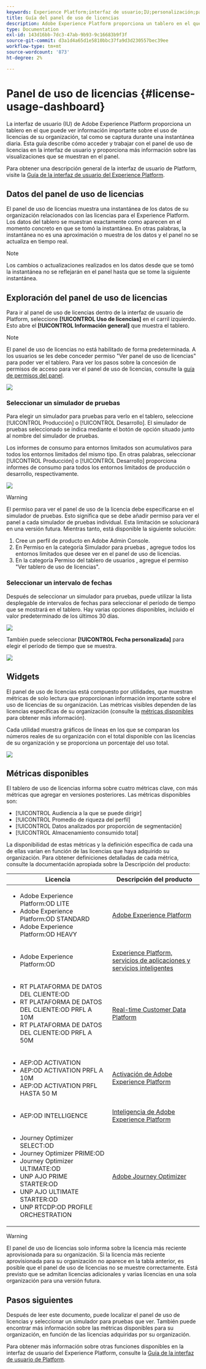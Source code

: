 ```yaml
---
keywords: Experience Platform;interfaz de usuario;IU;personalización;panel de uso de licencias;panel;uso de licencias;derecho;consumo
title: Guía del panel de uso de licencias
description: Adobe Experience Platform proporciona un tablero en el que puede ver información importante sobre el uso de licencias de su organización.
type: Documentation
exl-id: 143d16bb-7dc3-47ab-9b93-9c16683b9f3f
source-git-commit: d3a1d4a65d1e5810bbc37fa9d3d230557bec39ee
workflow-type: tm+mt
source-wordcount: '873'
ht-degree: 2%

---
```


# Panel de uso de licencias {#license-usage-dashboard}

La interfaz de usuario (IU) de Adobe Experience Platform proporciona un tablero en el que puede ver información importante sobre el uso de licencias de su organización, tal como se captura durante una instantánea diaria. Esta guía describe cómo acceder y trabajar con el panel de uso de licencias en la interfaz de usuario y proporciona más información sobre las visualizaciones que se muestran en el panel.

Para obtener una descripción general de la interfaz de usuario de Platform, visite la [Guía de la interfaz de usuario del Experience Platform](../../landing/ui-guide.md).

## Datos del panel de uso de licencias

El panel de uso de licencias muestra una instantánea de los datos de su organización relacionados con las licencias para el Experience Platform. Los datos del tablero se muestran exactamente como aparecen en el momento concreto en que se tomó la instantánea. En otras palabras, la instantánea no es una aproximación o muestra de los datos y el panel no se actualiza en tiempo real.

>[!NOTE]
>
>Los cambios o actualizaciones realizados en los datos desde que se tomó la instantánea no se reflejarán en el panel hasta que se tome la siguiente instantánea.

## Exploración del panel de uso de licencias

Para ir al panel de uso de licencias dentro de la interfaz de usuario de Platform, seleccione **[!UICONTROL Uso de licencias]** en el carril izquierdo. Esto abre el **[!UICONTROL Información general]** que muestra el tablero.

>[!NOTE]
>
>El panel de uso de licencias no está habilitado de forma predeterminada. A los usuarios se les debe conceder permiso &quot;Ver panel de uso de licencias&quot; para poder ver el tablero. Para ver los pasos sobre la concesión de permisos de acceso para ver el panel de uso de licencias, consulte la [guía de permisos del panel](../permissions.md).

![](../images/license-usage/dashboard-overview.png)

### Seleccionar un simulador de pruebas

Para elegir un simulador para pruebas para verlo en el tablero, seleccione [!UICONTROL Producción] o [!UICONTROL Desarrollo]. El simulador de pruebas seleccionado se indica mediante el botón de opción situado junto al nombre del simulador de pruebas.

Los informes de consumo para entornos limitados son acumulativos para todos los entornos limitados del mismo tipo. En otras palabras, seleccionar [!UICONTROL Producción] o [!UICONTROL Desarrollo] proporciona informes de consumo para todos los entornos limitados de producción o desarrollo, respectivamente.

![](../images/license-usage/select-sandbox.png)

>[!WARNING]
>
>El permiso para ver el panel de uso de la licencia debe especificarse en el simulador de pruebas. Esto significa que se debe añadir permiso para ver el panel a cada simulador de pruebas individual. Esta limitación se solucionará en una versión futura. Mientras tanto, está disponible la siguiente solución:
>
>1. Cree un perfil de producto en Adobe Admin Console.
>2. En Permiso en la categoría Simulador para pruebas , agregue todos los entornos limitados que desee ver en el panel de uso de licencias.
>3. En la categoría Permiso del tablero de usuarios , agregue el permiso &quot;Ver tablero de uso de licencias&quot;.


### Seleccionar un intervalo de fechas

Después de seleccionar un simulador para pruebas, puede utilizar la lista desplegable de intervalos de fechas para seleccionar el período de tiempo que se mostrará en el tablero. Hay varias opciones disponibles, incluido el valor predeterminado de los últimos 30 días.

![](../images/license-usage/select-date-range.png)

También puede seleccionar **[!UICONTROL Fecha personalizada]** para elegir el período de tiempo que se muestra.

![](../images/license-usage/select-custom-date.png)

## Widgets

El panel de uso de licencias está compuesto por utilidades, que muestran métricas de solo lectura que proporcionan información importante sobre el uso de licencias de su organización. Las métricas visibles dependen de las licencias específicas de su organización (consulte la [métricas disponibles](#available-metrics) para obtener más información).

Cada utilidad muestra gráficos de líneas en los que se comparan los números reales de su organización con el total disponible con las licencias de su organización y se proporciona un porcentaje del uso total.

![](../images/license-usage/widgets.png)

## Métricas disponibles

El tablero de uso de licencias informa sobre cuatro métricas clave, con más métricas que agregar en versiones posteriores. Las métricas disponibles son:

* [!UICONTROL Audiencia a la que se puede dirigir]
* [!UICONTROL Promedio de riqueza del perfil]
* [!UICONTROL Datos analizados por proporción de segmentación]
* [!UICONTROL Almacenamiento consumido total]

La disponibilidad de estas métricas y la definición específica de cada una de ellas varían en función de las licencias que haya adquirido su organización. Para obtener definiciones detalladas de cada métrica, consulte la documentación apropiada sobre la Descripción del producto:

| Licencia | Descripción del producto |
|---|---|
| <ul><li>Adobe Experience Platform:OD LITE</li><li>Adobe Experience Platform:OD STANDARD</li><li>Adobe Experience Platform:OD HEAVY</li></ul> | [Adobe Experience Platform](https://helpx.adobe.com/legal/product-descriptions/adobe-experience-platform.html) |
| <ul><li>Adobe Experience Platform:OD</li></ul> | [Experience Platform, servicios de aplicaciones y servicios inteligentes](https://helpx.adobe.com/legal/product-descriptions/exp-platform-app-svcs.html) |
| <ul><li>RT PLATAFORMA DE DATOS DEL CLIENTE:OD</li><li>RT PLATAFORMA DE DATOS DEL CLIENTE:OD PRFL A 10M</li><li>RT PLATAFORMA DE DATOS DEL CLIENTE:OD PRFL A 50M</li></ul> | [Real-time Customer Data Platform](https://helpx.adobe.com/legal/product-descriptions/real-time-customer-data-platform.html) |
| <ul><li>AEP:OD ACTIVATION</li><li>AEP:OD ACTIVATION PRFL A 10M</li><li>AEP:OD ACTIVATION PRFL HASTA 50 M</li></ul> | [Activación de Adobe Experience Platform](https://helpx.adobe.com/legal/product-descriptions/adobe-experience-platform0.html) |
| <ul><li>AEP:OD INTELLIGENCE</li></ul> | [Inteligencia de Adobe Experience Platform](https://helpx.adobe.com/legal/product-descriptions/adobe-experience-platform-intelligence---product-description.html) |
| <ul><li>Journey Optimizer SELECT:OD</li><li>Journey Optimizer PRIME:OD</li><li>Journey Optimizer ULTIMATE:OD</li><li>UNP AJO PRIME STARTER:OD</li><li>UNP AJO ULTIMATE STARTER:OD</li><li>UNP RTCDP:OD PROFILE ORCHESTRATION</li></ul> | [Adobe Journey Optimizer](https://helpx.adobe.com/legal/product-descriptions/adobe-journey-optimizer.html) |

>[!WARNING]
>
>El panel de uso de licencias solo informa sobre la licencia más reciente aprovisionada para su organización. Si la licencia más reciente aprovisionada para su organización no aparece en la tabla anterior, es posible que el panel de uso de licencias no se muestre correctamente. Está previsto que se admitan licencias adicionales y varias licencias en una sola organización para una versión futura.

## Pasos siguientes

Después de leer este documento, puede localizar el panel de uso de licencias y seleccionar un simulador para pruebas que ver. También puede encontrar más información sobre las métricas disponibles para su organización, en función de las licencias adquiridas por su organización.

Para obtener más información sobre otras funciones disponibles en la interfaz de usuario del Experience Platform, consulte la [Guía de la interfaz de usuario de Platform](../../landing/ui-guide.md).
